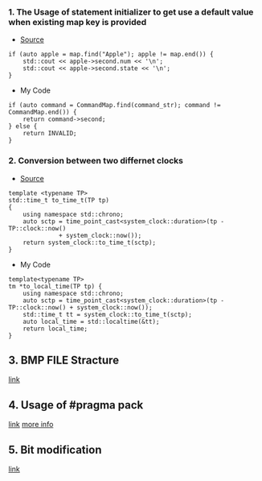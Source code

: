 ### 1. The Usage of statement initializer to get use a default value when existing map key is provided<br/>

- [Source](https://stackoverflow.com/questions/51667662/default-value-of-static-stdunordered-map)

```
if (auto apple = map.find("Apple"); apple != map.end()) {
    std::cout << apple->second.num << '\n';
    std::cout << apple->second.state << '\n';
}
```

- My Code

```
if (auto command = CommandMap.find(command_str); command != CommandMap.end()) {
    return command->second;
} else {
    return INVALID;
}
```

### 2. Conversion between two differnet clocks

- [Source](https://stackoverflow.com/a/61067330)

```
template <typename TP>
std::time_t to_time_t(TP tp)
{
    using namespace std::chrono;
    auto sctp = time_point_cast<system_clock::duration>(tp - TP::clock::now()
              + system_clock::now());
    return system_clock::to_time_t(sctp);
}
```

- My Code

```
template<typename TP>
tm *to_local_time(TP tp) {
    using namespace std::chrono;
    auto sctp = time_point_cast<system_clock::duration>(tp - TP::clock::now() + system_clock::now());
    std::time_t tt = system_clock::to_time_t(sctp);
    auto local_time = std::localtime(&tt);
    return local_time;
}
```

## 3. BMP FILE Stracture

[link](https://www.ece.ualberta.ca/~elliott/ee552/studentAppNotes/2003_w/misc/bmp_file_format/bmp_file_format.htm)

## 4. Usage of #pragma pack

[link](https://stackoverflow.com/a/37242865)
[more info](https://stackoverflow.com/questions/3318410/pragma-pack-effect)

## 5. Bit modification
[link](https://stackoverflow.com/questions/47981/how-to-set-clear-and-toggle-a-single-bit)